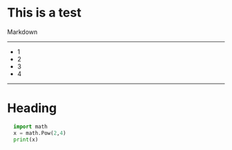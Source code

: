 # This is a test

Markdown

---

- 1
- 2
- 3
- 4

--- 

# Heading

```python
  import math
  x = math.Pow(2,4)
  print(x)
```
